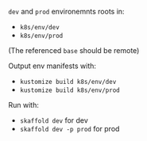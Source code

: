 `dev` and `prod` environemnts roots in:
* `k8s/env/dev`
* `k8s/env/prod`

(The referenced `base` should be remote)

Output env manifests with:
* `kustomize build k8s/env/dev`
* `kustomize build k8s/env/prod`

Run with:
* `skaffold dev` for dev
* `skaffold dev -p prod` for prod

